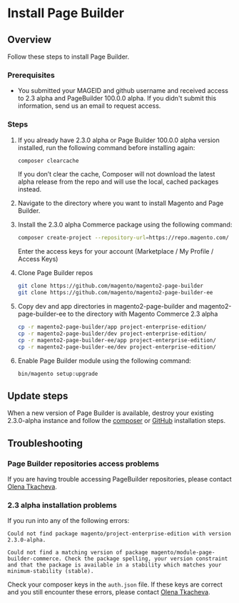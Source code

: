 # Install Page Builder

<!-- {% raw %} -->

## Overview

Follow these steps to install Page Builder.

### Prerequisites

* You submitted your MAGEID and github username and received access to 2.3 alpha and PageBuilder 100.0.0 alpha.
  If you didn't submit this information, send us an email to request access.

### Steps

1. If you already have 2.3.0 alpha or Page Builder 100.0.0 alpha version installed, run the following command before installing again:
    ``` sh
    composer clearcache
    ```
    If you don’t clear the cache, Composer will not download the latest alpha release from the repo and will use the local, cached packages instead.
2. Navigate to the directory where you want to install Magento and Page Builder.
3. Install the 2.3.0 alpha Commerce package using the following command: 
    ``` sh
    composer create-project --repository-url=https://repo.magento.com/ magento/project-enterprise-edition:^2.3.0-alpha72
    ```

    Enter the access keys for your account (Marketplace / My Profile / Access Keys)
4. Clone Page Builder repos
    ``` sh
    git clone https://github.com/magento/magento2-page-builder
    git clone https://github.com/magento/magento2-page-builder-ee
    ```
5. Copy dev and app directories in magento2-page-builder and magento2-page-builder-ee to the directory with Magento Commerce 2.3 alpha
    ``` sh
    cp -r magento2-page-builder/app project-enterprise-edition/
    cp -r magento2-page-builder/dev project-enterprise-edition/
    cp -r magento2-page-builder-ee/app project-enterprise-edition/
    cp -r magento2-page-builder-ee/dev project-enterprise-edition/
    ```
6. Enable Page Builder module using the following command:
    ``` sh
    bin/magento setup:upgrade
    ```

## Update steps

When a new version of Page Builder is available, destroy your existing 2.3.0-alpha instance and follow the [composer](install-pagebuilder.md#composer-installation) or [GitHub](install-pagebuilder.md#github-installation) installation steps.

## Troubleshooting

### Page Builder repositories access problems

If you are having trouble accessing PageBuilder repositories, please contact [Olena Tkacheva].

### 2.3 alpha installation problems

If you run into any of the following errors:

```shell
Could not find package magento/project-enterprise-edition with version 2.3.0-alpha.
```

```shell
Could not find a matching version of package magento/module-page-builder-commerce. Check the package spelling, your version constraint and that the package is available in a stability which matches your minimum-stability (stable).
```

Check your composer keys in the `auth.json` file.
If these keys are correct and you still encounter these errors, please contact [Olena Tkacheva].

[Olena Tkacheva]: https://magentocommeng.slack.com/messages/@UAFV915FB

<!-- {% endraw %} -->
